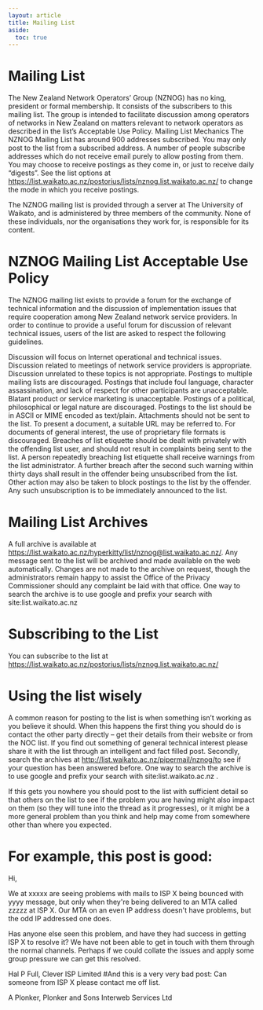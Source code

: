 ```yaml
---
layout: article
title: Mailing List
aside:
  toc: true
---
```

# Mailing List

The New Zealand Network Operators’ Group (NZNOG) has no king, president or formal membership. It consists of the subscribers to this mailing list. The group is intended to facilitate discussion among operators of networks in New Zealand on matters relevant to network operators as described in the list’s Acceptable Use Policy.
Mailing List Mechanics
The NZNOG Mailing List has around 900 addresses subscribed. You may only post to the list from a subscribed address. A number of people subscribe addresses which do not receive email purely to allow posting from them.
You may choose to receive postings as they come in, or just to receive daily “digests”. See the list options at  https://list.waikato.ac.nz/postorius/lists/nznog.list.waikato.ac.nz/ to change the mode in which you receive postings.

The NZNOG mailing list is provided through a server at The University of Waikato, and is administered by three members of the community. None of these individuals, nor the organisations they work for, is responsible for its content.

# NZNOG Mailing List Acceptable Use Policy
The NZNOG mailing list exists to provide a forum for the exchange of technical information and the discussion of implementation issues that require cooperation among New Zealand network service providers.
In order to continue to provide a useful forum for discussion of relevant technical issues, users of the list are asked to respect the following guidelines.

Discussion will focus on Internet operational and technical issues.
Discussion related to meetings of network service providers is appropriate.
Discussion unrelated to these topics is not appropriate.
Postings to multiple mailing lists are discouraged.
Postings that include foul language, character assassination, and lack of respect for other participants are unacceptable.
Blatant product or service marketing is unacceptable.
Postings of a political, philosophical or legal nature are discouraged.
Postings to the list should be in ASCII or MIME encoded as text/plain. Attachments should not be sent to the list. To present a document, a suitable URL may be referred to. For documents of general interest, the use of proprietary file formats is discouraged.
Breaches of list etiquette should be dealt with privately with the offending list user, and should not result in complaints being sent to the list.
A person repeatedly breaching list etiquette shall receive warnings from the list administrator. A further breach after the second such warning within thirty days shall result in the offender being unsubscribed from the list. Other action may also be taken to block postings to the list by the offender. Any such unsubscription is to be immediately announced to the list.
# Mailing List Archives
A full archive is available at https://list.waikato.ac.nz/hyperkitty/list/nznog@list.waikato.ac.nz/. Any message sent to the list will be archived and made available on the web automatically. Changes are not made to the archive on request, though the administrators remain happy to assist the Office of the Privacy Commissioner should any complaint be laid with that office.
One way to search the archive is to use google and prefix your search with site:list.waikato.ac.nz
# Subscribing to the List
You can subscribe to the list at  https://list.waikato.ac.nz/postorius/lists/nznog.list.waikato.ac.nz/
# Using the list wisely
A common reason for posting to the list is when something isn’t working as you believe it should. When this happens the first thing you should do is contact the other party directly – get their details from their website or from the NOC list. If you find out something of general technical interest please share it with the list through an intelligent and fact filled post.
Secondly, search the archives at http://list.waikato.ac.nz/pipermail/nznog/to see if your question has been answered before. One way to search the archive is to use google and prefix your search with site:list.waikato.ac.nz .

If this gets you nowhere you should post to the list with sufficient detail so that others on the list to see if the problem you are having might also impact on them (so they will tune into the thread as it progresses), or it might be a more general problem than you think and help may come from somewhere other than where you expected.

# For example, this post is good:
Hi,

We at xxxxx are seeing problems with mails to ISP X being bounced with
yyyy message, but only when they're being delivered to an MTA called
zzzzz at ISP X. Our MTA on an even IP address doesn't have problems, but
the odd IP addressed one does.

Has anyone else seen this problem, and have they had success in getting
ISP X to resolve it? We have not been able to get in touch with them
through the normal channels. Perhaps if we could collate the issues and
apply some group pressure we can get this resolved.

Hal P Full,
Clever ISP Limited
#And this is a very very bad post:
Can someone from ISP X please contact me off list.

A Plonker,
Plonker and Sons Interweb Services Ltd
